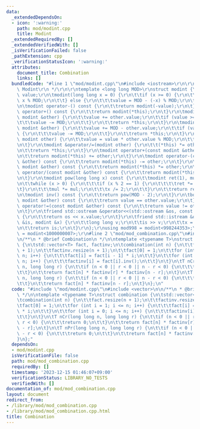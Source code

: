 ```yaml
---
data:
  _extendedDependsOn:
  - icon: ':warning:'
    path: mod/modint.cpp
    title: Modint
  _extendedRequiredBy: []
  _extendedVerifiedWith: []
  _isVerificationFailed: false
  _pathExtension: cpp
  _verificationStatusIcon: ':warning:'
  attributes:
    document_title: Combination
    links: []
  bundledCode: "#line 1 \"mod/modint.cpp\"\n#include <iostream>\r\n\r\n/**\r\n * @brief\
    \ Modint\r\n */\r\n\r\ntemplate <long long MOD>\r\nstruct modint {\r\n\tlong long\
    \ value;\r\n\tmodint(long long x = 0) {\r\n\t\tif (x >= 0) {\r\n\t\t\tvalue =\
    \ x % MOD;\r\n\t\t} else {\r\n\t\t\tvalue = MOD - (-x) % MOD;\r\n\t\t}\r\n\t}\r\
    \n\tmodint operator-() const {\r\n\t\treturn modint(-value);\r\n\t}\r\n\tmodint\
    \ operator+() const {\r\n\t\treturn modint(*this);\r\n\t}\r\n\tmodint &operator+=(const\
    \ modint &other) {\r\n\t\tvalue += other.value;\r\n\t\tif (value >= MOD) {\r\n\
    \t\t\tvalue -= MOD;\r\n\t\t}\r\n\t\treturn *this;\r\n\t}\r\n\tmodint &operator-=(const\
    \ modint &other) {\r\n\t\tvalue += MOD - other.value;\r\n\t\tif (value >= MOD)\
    \ {\r\n\t\t\tvalue -= MOD;\r\n\t\t}\r\n\t\treturn *this;\r\n\t}\r\n\tmodint &operator*=(const\
    \ modint other) {\r\n\t\tvalue = value * other.value % MOD;\r\n\t\treturn *this;\r\
    \n\t}\r\n\tmodint &operator/=(modint other) {\r\n\t\t(*this) *= other.inv();\r\
    \n\t\treturn *this;\r\n\t}\r\n\tmodint operator+(const modint &other) const {\r\
    \n\t\treturn modint(*this) += other;\r\n\t}\r\n\tmodint operator-(const modint\
    \ &other) const {\r\n\t\treturn modint(*this) -= other;\r\n\t}\r\n\tmodint operator*(const\
    \ modint &other) const {\r\n\t\treturn modint(*this) *= other;\r\n\t}\r\n\tmodint\
    \ operator/(const modint &other) const {\r\n\t\treturn modint(*this) /= other;\r\
    \n\t}\r\n\tmodint pow(long long x) const {\r\n\t\tmodint ret(1), mul(value);\r\
    \n\t\twhile (x > 0) {\r\n\t\t\tif (x % 2 == 1) {\r\n\t\t\t\tret *= mul;\r\n\t\t\
    \t}\r\n\t\t\tmul *= mul;\r\n\t\t\tx /= 2;\r\n\t\t}\r\n\t\treturn ret;\r\n\t}\r\
    \n\tmodint inv() const {\r\n\t\treturn pow(MOD - 2);\r\n\t}\r\n\tbool operator==(const\
    \ modint &other) const {\r\n\t\treturn value == other.value;\r\n\t}\r\n\tbool\
    \ operator!=(const modint &other) const {\r\n\t\treturn value != other.value;\r\
    \n\t}\r\n\tfriend std::ostream &operator<<(std::ostream &os, const modint &x)\
    \ {\r\n\t\treturn os << x.value;\r\n\t}\r\n\tfriend std::istream &operator>>(std::istream\
    \ &is, modint &x) {\r\n\t\tlong long v;\r\n\t\tis >> v;\r\n\t\tx = modint<MOD>(v);\r\
    \n\t\treturn is;\r\n\t}\r\n};\r\nusing mod998 = modint<998244353>;\r\nusing mod107\
    \ = modint<1000000007>;\r\n#line 2 \"mod/mod_combination.cpp\"\n#include <vector>\n\
    \n/**\n * @brief Combination\n */\n\ntemplate <typename T>\nstruct combination\
    \ {\n\tstd::vector<T> fact, factinv;\n\tcombination(int n) {\n\t\tfact.resize(n\
    \ + 1);\n\t\tfactinv.resize(n + 1);\n\t\tfact[0] = 1;\n\t\tfor (int i = 1; i <=\
    \ n; i++) {\n\t\t\tfact[i] = fact[i - 1] * i;\n\t\t}\n\t\tfor (int i = 0; i <=\
    \ n; i++) {\n\t\t\tfactinv[i] = fact[i].inv();\n\t\t}\n\t}\n\tT nCr(long long\
    \ n, long long r) {\n\t\tif (n < 0 || r < 0 || n - r < 0) {\n\t\t\treturn 0;\n\
    \t\t}\n\t\treturn fact[n] * factinv[r] * factinv[n - r];\n\t}\n\tT nPr(long long\
    \ n, long long r) {\n\t\tif (n < 0 || r < 0 || n - r < 0) {\n\t\t\treturn 0;\n\
    \t\t}\n\t\treturn fact[n] * factinv[n - r];\n\t}\n};\n"
  code: "#include \"mod/modint.cpp\"\n#include <vector>\n\n/**\n * @brief Combination\n\
    \ */\n\ntemplate <typename T>\nstruct combination {\n\tstd::vector<T> fact, factinv;\n\
    \tcombination(int n) {\n\t\tfact.resize(n + 1);\n\t\tfactinv.resize(n + 1);\n\t\
    \tfact[0] = 1;\n\t\tfor (int i = 1; i <= n; i++) {\n\t\t\tfact[i] = fact[i - 1]\
    \ * i;\n\t\t}\n\t\tfor (int i = 0; i <= n; i++) {\n\t\t\tfactinv[i] = fact[i].inv();\n\
    \t\t}\n\t}\n\tT nCr(long long n, long long r) {\n\t\tif (n < 0 || r < 0 || n -\
    \ r < 0) {\n\t\t\treturn 0;\n\t\t}\n\t\treturn fact[n] * factinv[r] * factinv[n\
    \ - r];\n\t}\n\tT nPr(long long n, long long r) {\n\t\tif (n < 0 || r < 0 || n\
    \ - r < 0) {\n\t\t\treturn 0;\n\t\t}\n\t\treturn fact[n] * factinv[n - r];\n\t\
    }\n};"
  dependsOn:
  - mod/modint.cpp
  isVerificationFile: false
  path: mod/mod_combination.cpp
  requiredBy: []
  timestamp: '2023-12-15 01:46:07+09:00'
  verificationStatus: LIBRARY_NO_TESTS
  verifiedWith: []
documentation_of: mod/mod_combination.cpp
layout: document
redirect_from:
- /library/mod/mod_combination.cpp
- /library/mod/mod_combination.cpp.html
title: Combination
---
```

